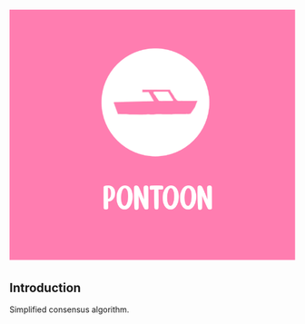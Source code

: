 <h1 align="center">
    <img src="docs/images/pontoon.png" />
</h1>

## Introduction

Simplified consensus algorithm.

